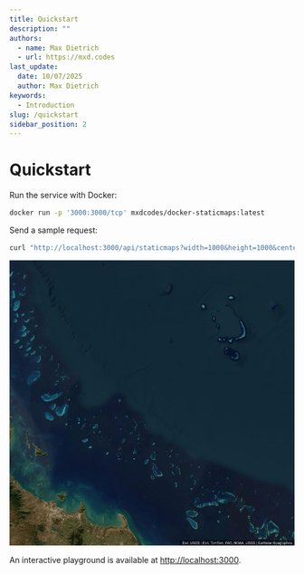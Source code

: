 ```yaml
---
title: Quickstart
description: ""
authors:
  - name: Max Dietrich
  - url: https://mxd.codes
last_update:
  date: 10/07/2025
  author: Max Dietrich
keywords:
  - Introduction
slug: /quickstart
sidebar_position: 2
---
```


# Quickstart

Run the service with Docker:

```bash
docker run -p '3000:3000/tcp' mxdcodes/docker-staticmaps:latest
```

Send a sample request:

```bash
curl "http://localhost:3000/api/staticmaps?width=1000&height=1000&center=-18.2871,147.6992&zoom=9&basemap=satellite"
```

![Minimal Example](./img/minimalexample.png)

An interactive playground is available at [http://localhost:3000](http://localhost:3000).
